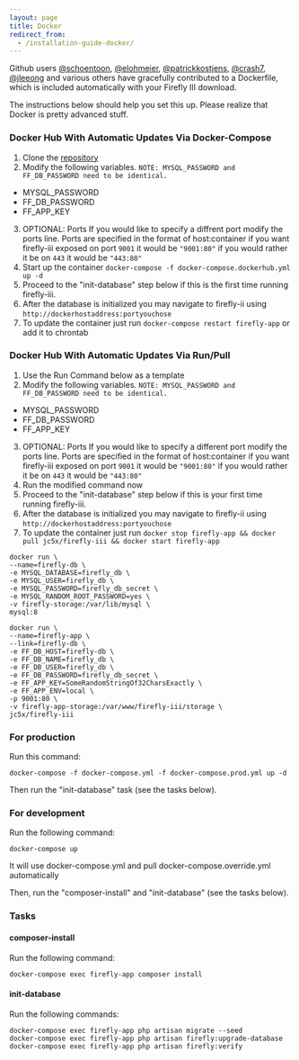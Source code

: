 ```yaml
---
layout: page
title: Docker
redirect_from:
  - /installation-guide-docker/
---
```

Github users [@schoentoon](https://github.com/schoentoon), [@elohmeier](https://github.com/elohmeier), [@patrickkostjens](https://github.com/patrickkostjens), [@crash7](https://github.com/crash7), [@jleeong](https://github.com/jleeong) and various others have gracefully contributed to a Dockerfile, which is included automatically with your Firefly III download.

The instructions below should help you set this up. Please realize that Docker is pretty advanced stuff.

### Docker Hub With Automatic Updates Via Docker-Compose

1. Clone the [repository](https://github.com/firefly-iii/firefly-iii) 
2. Modify the following variables. `NOTE: MYSQL_PASSWORD and FF_DB_PASSWORD need to be identical.`
 * MYSQL_PASSWORD
 * FF_DB_PASSWORD
 * FF_APP_KEY
3. OPTIONAL: Ports If you would like to specify a diffrent port modify the ports line. Ports are specified in the format of host:container if you want firefly-iii exposed on port `9001` it would be `"9001:80"` if you would rather it be on `443` it would be `"443:80"`
4. Start up the container `docker-compose -f docker-compose.dockerhub.yml up -d`
5. Proceed to the "init-database" step below if this is the first time running firefly-iii.
6. After the database is initialized you may navigate to firefly-ii using `http://dockerhostaddress:portyouchose`
7. To update the container just run `docker-compose restart firefly-app` or add it to chrontab

### Docker Hub With Automatic Updates Via Run/Pull
1. Use the Run Command below as a template
2. Modify the following variables. `NOTE: MYSQL_PASSWORD and FF_DB_PASSWORD need to be identical.`
 * MYSQL_PASSWORD
 * FF_DB_PASSWORD
 * FF_APP_KEY
3. OPTIONAL: Ports If you would like to specify a different port modify the ports line. Ports are specified in the format of host:container if you want firefly-iii exposed on port `9001` it would be `"9001:80"` if you would rather it be on `443` it would be `"443:80"`
4. Run the modified command now
5. Proceed to the "init-database" step below if this is your first time running firefly-iii.
6. After the database is initialized you may navigate to firefly-ii using `http://dockerhostaddress:portyouchose`
7. To update the container just run `docker stop firefly-app && docker pull jc5x/firefly-iii && docker start firefly-app`

```
docker run \
--name=firefly-db \
-e MYSQL_DATABASE=firefly_db \
-e MYSQL_USER=firefly_db \
-e MYSQL_PASSWORD=firefly_db_secret \
-e MYSQL_RANDOM_ROOT_PASSWORD=yes \
-v firefly-storage:/var/lib/mysql \
mysql:8

docker run \
--name=firefly-app \
--link=firefly-db \
-e FF_DB_HOST=firefly-db \
-e FF_DB_NAME=firefly_db \ 
-e FF_DB_USER=firefly_db \
-e FF_DB_PASSWORD=firefly_db_secret \ 
-e FF_APP_KEY=SomeRandomStringOf32CharsExactly \
-e FF_APP_ENV=local \ 
-p 9001:80 \
-v firefly-app-storage:/var/www/firefly-iii/storage \
jc5x/firefly-iii
```

### For production

Run this command:

`docker-compose -f docker-compose.yml -f docker-compose.prod.yml up -d`

Then run the "init-database" task (see the tasks below).

### For development

Run the following command:

`docker-compose up`

It will use docker-compose.yml and pull docker-compose.override.yml automatically

Then, run the "composer-install" and "init-database" (see the tasks below).

### Tasks

#### composer-install

Run the following command:

`docker-compose exec firefly-app composer install`


#### init-database

Run the following commands:

```
docker-compose exec firefly-app php artisan migrate --seed
docker-compose exec firefly-app php artisan firefly:upgrade-database
docker-compose exec firefly-app php artisan firefly:verify
```
